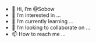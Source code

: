 - 👋 Hi, I’m @Sobow
- 👀 I’m interested in ...
- 🌱 I’m currently learning ...
- 💞️ I’m looking to collaborate on ...
- 📫 How to reach me ...

<!---
Sobow/Sobow is a ✨ special ✨ repository because its `README.md` (this file) appears on your GitHub profile.
You can click the Preview link to take a look at your changes.
--->
